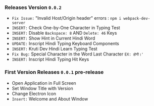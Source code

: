 
### Releases Version `0.0.2`

* `Fix Issue:` "Invalid Host/Origin header" errors : `npm i webpack-dev-server`
* `INSERT:` Check One-by-One Character in Typing Test
* `INSERT:` Disable `Backspace: 8` AND `Delete: 46` Keys
* `INSERT:` Show Hint in Current Hindi Word
* `UPDATE:` Inscript Hindi Typing Keyboard Components
* `INSERT:` Kruti Dev Hindi Learn Typing Test
* `Fix Bug:` Special Character in the Word Last Character `EX: होगी।'`
* `INSERT:` Inscript Hindi Typing Hit Keys

### First Version Releases `0.0.1` pre-release

- Open Application in Full Screen
- Set Window Title with Version
- Change Electron Icon
- `Insert:` Welcome and About Window